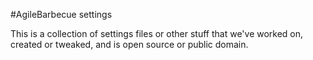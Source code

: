 #AgileBarbecue settings

This is a collection of settings files or other stuff that we've worked on, created or tweaked, and is open source or public domain.

